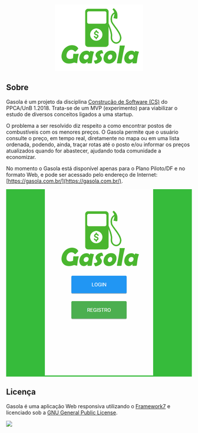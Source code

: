 <p align="center"><img src="https://github.com/unb-ppca-csw/gasola/blob/master/images/gasola-logo-alpha.png"></p>

## Sobre

Gasola é um projeto da disciplina [Construção de Software (CS)](https://medium.com/construcao-de-software) do PPCA/UnB 1.2018. Trata-se de um MVP (experimento) para viabilizar o estudo de diversos conceitos ligados a uma startup.

O problema a ser resolvido diz respeito a como encontrar postos de combustíveis com os menores preços. O Gasola permite que o usuário consulte o preço, em tempo real, diretamente no mapa ou em uma lista ordenada, podendo, ainda, traçar rotas até o posto e/ou informar os preços atualizados quando for abastecer, ajudando toda comunidade a economizar.

No momento o Gasola está disponível apenas para o Plano Piloto/DF e no formato Web, e pode ser acessado pelo endereço de Internet: [https://gasola.com.br/](https://gasola.com.br/).

<div align="center" style="background:#36BB3B"><img src="https://github.com/unb-ppca-csw/gasola/blob/master/images/gasola.gif"></div>

## Licença

Gasola é uma aplicação Web responsiva utilizando o [Framework7](http://framework7.io/) e licenciado sob a [GNU General Public License](https://www.gnu.org/licenses/gpl-3.0.en.html). 

<img src="https://www.gnu.org/graphics/gplv3-88x31.png" />
